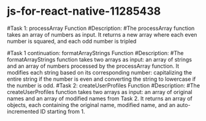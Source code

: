 # js-for-react-native-11285438
#Task 1: processArray Function
#Description:
#The processArray function takes an array of numbers as input. It returns a new array where each even number is squared, and each odd number is tripled

#Task 1 continuation: formatArrayStrings Function
#Description:
#The formatArrayStrings function takes two arrays as input: an array of strings and an array of numbers processed by the processArray function. It modifies each string based on its corresponding number: capitalizing the entire string if the number is even and converting the string to lowercase if the number is odd.
#Task 2: createUserProfiles Function
#Description:
#The createUserProfiles function takes two arrays as input: an array of original names and an array of modified names from Task 2. It returns an array of objects, each containing the original name, modified name, and an auto-incremented ID starting from 1.
